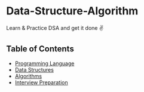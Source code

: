 # Data-Structure-Algorithm
Learn &amp; Practice DSA and get it done ✌️

## Table of Contents

- [Programming Language](Programming%20Languages/README.md)
- [Data Structures](Data%20Structures/README.md)
- [Algorithms](Algorithms/README.md)
- [Interview Preparation](Interview%20Preparation/README.md)
